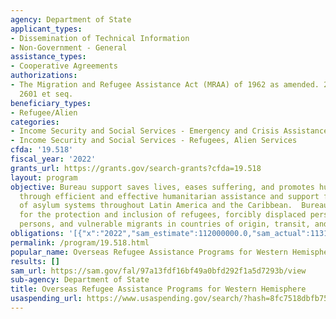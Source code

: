 ```yaml
---
agency: Department of State
applicant_types:
- Dissemination of Technical Information
- Non-Government - General
assistance_types:
- Cooperative Agreements
authorizations:
- The Migration and Refugee Assistance Act (MRAA) of 1962 as amended. 22 U.S.C. &sect;
  2601 et seq.
beneficiary_types:
- Refugee/Alien
categories:
- Income Security and Social Services - Emergency and Crisis Assistance
- Income Security and Social Services - Refugees, Alien Services
cfda: '19.518'
fiscal_year: '2022'
grants_url: https://grants.gov/search-grants?cfda=19.518
layout: program
objective: Bureau support saves lives, eases suffering, and promotes human dignity
  through efficient and effective humanitarian assistance and support for strengthening
  of asylum systems throughout Latin America and the Caribbean.  Bureau advocates
  for the protection and inclusion of refugees, forcibly displaced persons, stateless
  persons, and vulnerable migrants in countries of origin, transit, and destination.
obligations: '[{"x":"2022","sam_estimate":112000000.0,"sam_actual":113112687.0,"usa_spending_actual":108905289.08},{"x":"2023","sam_estimate":0.0,"sam_actual":0.0,"usa_spending_actual":125632148.21000001},{"x":"2024","sam_estimate":0.0,"sam_actual":0.0,"usa_spending_actual":77277469.58}]'
permalink: /program/19.518.html
popular_name: Overseas Refugee Assistance Programs for Western Hemisphere
results: []
sam_url: https://sam.gov/fal/97a13fdf16bf49a0bfd292f1a5d7293b/view
sub-agency: Department of State
title: Overseas Refugee Assistance Programs for Western Hemisphere
usaspending_url: https://www.usaspending.gov/search/?hash=8fc7518dbfb75047832940d677e10339
---
```

